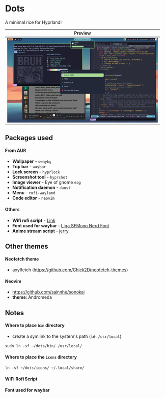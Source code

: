# Dots

A minimal rice for Hyprland!

| Preview                                   |
| ----------------------------------------- |
| ![Preview Image](./preview/preview_1.png) |

## Packages used

#### From AUR

- **Wallpaper** - `swaybg`
- **Top bar** - `waybar`
- **Lock screen** - `hyprlock`
- **Screenshot tool** - `hyprshot`
- **Image viewer** - Eye of gnome `eog`
- **Notification daemon** - `dunst`
- **Menu** - `rofi-wayland`
- **Code editor** - `neovim`

#### Others

- **Wifi rofi script** - [Link](https://github.com/ericmurphyxyz/rofi-wifi-menu)
- **Font used for waybar** - [Liga SFMono Nerd Font](https://github.com/shaunsingh/SFMono-Nerd-Font-Ligaturized/blob/main/README.md)
- **Anime stream script** - [jerry](https://github.com/justchokingaround/jerry)

## Other themes

#### Neofetch theme

- axylfetch (<https://github.com/Chick2D/neofetch-themes>)

#### Neovim

- https://github.com/sainnhe/sonokai
- **theme**: Andromeda

## Notes

#### Where to place `bin` directory

- create a symlink to the system's path (i.e. `/usr/local`)

```
sudo ln -sf ~/dots/bin/ /usr/local/
```

#### Where to place the `icons` directory

```
ln -sf ~/dots/icons/ ~/.local/share/
```

#### WiFi Rofi Script

#### Font used for waybar
